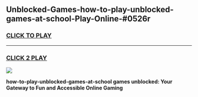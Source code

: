 
## Unblocked-Games-how-to-play-unblocked-games-at-school-Play-Online-#0526r
<h3>
<a href="https://premium.freeplayer.one?title=how-to-play-unblocked-games-at-school&ref=27F">CLICK TO PLAY</a></h3>
<hr>

<h3>
<a href="https://premium.freeplayer.one?title=how-to-play-unblocked-games-at-school&ref=27F">CLICK 2 PLAY</a>
  
</h3>

<a href="https://premium.freeplayer.one?title=how-to-play-unblocked-games-at-school&ref=27F"><img src="https://clearcache.store/games.png"></a>


**how-to-play-unblocked-games-at-school games unblocked: Your Gateway to Fun and Accessible Online Gaming**
